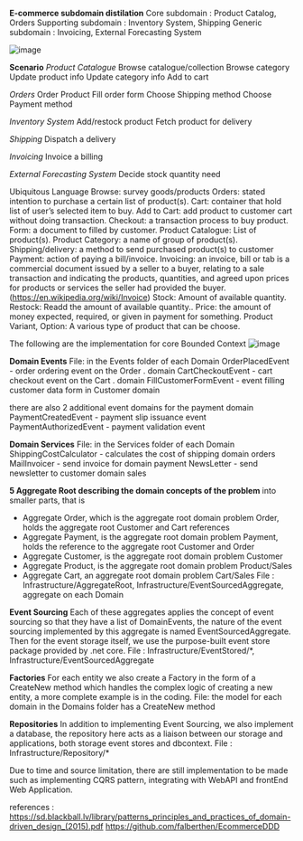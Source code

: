 
__E-commerce subdomain distilation__
Core subdomain : Product Catalog, Orders
Supporting subdomain : Inventory System, Shipping
Generic subdomain : Invoicing, External Forecasting System

![image](https://user-images.githubusercontent.com/71873035/172210235-b2c71c6c-ac3d-4832-b1f8-c0f5813aceff.png)


__Scenario__
_Product Catalogue_
Browse catalogue/collection
Browse category
Update product info
Update category info
Add to cart

_Orders_
Order Product
Fill order form
Choose Shipping method
Choose Payment method

_Inventory System_
Add/restock product
Fetch product for delivery

_Shipping_
Dispatch a delivery

_Invoicing_
Invoice a billing

_External Forecasting System_
Decide stock quantity need

Ubiquitous Language
Browse: survey goods/products
Orders: stated intention to purchase a certain list of product(s).
Cart: container that hold list of user’s selected item to buy.
Add to Cart: add product to customer cart without doing transaction.
Checkout: a transaction process to buy product.
Form: a document to filled by customer.
Product Catalogue: List of product(s).
Product Category: a name of group of product(s).
Shipping/delivery: a method to send purchased product(s) to customer
Payment: action of paying a bill/invoice.
Invoicing: an invoice, bill or tab is a commercial document issued by a seller to a buyer,
relating to a sale transaction and indicating the products, quantities, and agreed upon prices for
products or services the seller had provided the buyer.(https://en.wikipedia.org/wiki/Invoice)
Stock: Amount of available quantity.
Restock: Readd the amount of available quantity..
Price: the amount of money expected, required, or given in payment for something.
Product Variant, Option: A various type of product that can be choose.

The following are the implementation for core Bounded Context
![image](https://user-images.githubusercontent.com/71873035/172209542-d13054a8-590d-46ef-a38c-eeb5e83d746c.png)

__Domain Events__
File: in the Events folder of each Domain
OrderPlacedEvent - order ordering event on the Order . domain
CartCheckoutEvent - cart checkout event on the Cart . domain
FillCustomerFormEvent - event filling customer data form in Customer domain

there are also 2 additional event domains for the payment domain
PaymentCreatedEvent - payment slip issuance event
PaymentAuthorizedEvent - payment validation event

__Domain Services__
File: in the Services folder of each Domain
ShippingCostCalculator - calculates the cost of shipping domain orders
MailInvoicer - send invoice for domain payment
NewsLetter - send newsletter to customer domain sales

__5 Aggregate Root describing the domain concepts of the problem__
into smaller parts, that is
- Aggregate Order, which is the aggregate root domain problem Order, holds the aggregate root Customer and Cart references
- Aggregate Payment, is the aggregate root domain problem Payment, holds the reference to the aggregate root Customer and Order
- Aggregate Customer, is the aggregate root domain problem Customer
- Aggregate Product, is the aggregate root domain problem Product/Sales
- Aggregate Cart, an aggregate root domain problem Cart/Sales
File : Infrastructure/AggregateRoot, Infrastructure/EventSourcedAggregate, aggregate on each Domain

__Event Sourcing__
Each of these aggregates applies the concept of event sourcing so that they have a list of DomainEvents, the nature of the event sourcing implemented by this aggregate is named EventSourcedAggregate. Then for the event storage itself, we use the purpose-built event store package provided by .net core.
File : Infrastructure/EventStored/*, Infrastructure/EventSourcedAggregate

__Factories__
For each entity we also create a Factory in the form of a CreateNew method which handles the complex logic of creating a new entity, a more complete example is in the coding.
File: the model for each domain in the Domains folder has a CreateNew method

__Repositories__
In addition to implementing Event Sourcing, we also implement a database, the repository here acts as a liaison between our storage and applications, both storage event stores and dbcontext.
File : Infrastructure/Repository/*

Due to time and source limitation, there are still implementation to be made such as implementing CQRS pattern, integrating with WebAPI and frontEnd Web Application.

references : 
https://sd.blackball.lv/library/patterns_principles_and_practices_of_domain-driven_design_(2015).pdf
https://github.com/falberthen/EcommerceDDD
